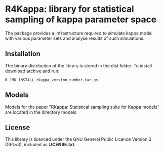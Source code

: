 # R4Kappa: library for statistical sampling of kappa parameter space

The package provides a infrastructure required to simulate kappa model with various parameter sets and analyse results of such simulations.

## Installation

The binary distribution of the library is stored in the dist folder. To install download archive and run:
```
R CMD INSTALL rkappa_version_number.tar.gs
```

## Models
Models for the paper "RKappa: Statistical sampling suite for Kappa models" are located in the directory models.

## License
This library is licenced under the GNU General Public Licence Version 3 (GPLv3), included as **LICENSE.txt**. 